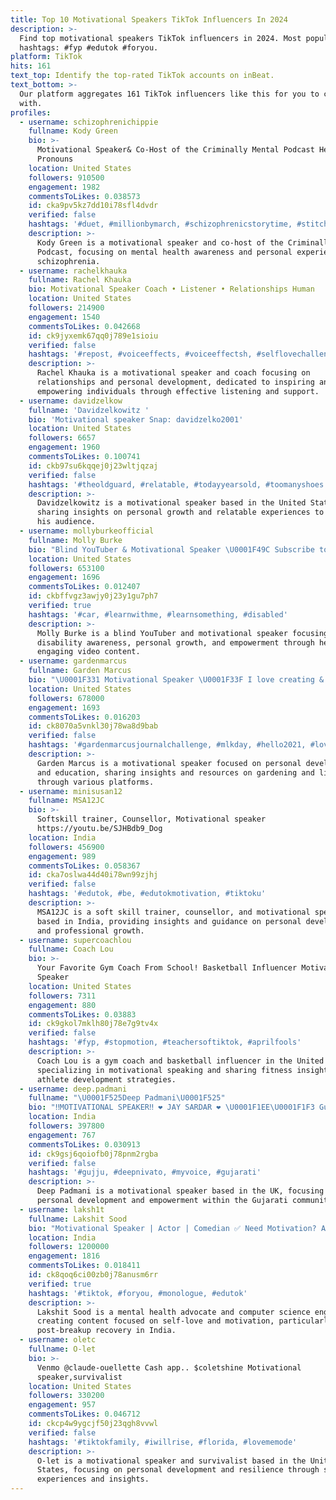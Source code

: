 ```yaml
---
title: Top 10 Motivational Speakers TikTok Influencers In 2024
description: >-
  Find top motivational speakers TikTok influencers in 2024. Most popular
  hashtags: #fyp #edutok #foryou.
platform: TikTok
hits: 161
text_top: Identify the top-rated TikTok accounts on inBeat.
text_bottom: >-
  Our platform aggregates 161 TikTok influencers like this for you to connect
  with.
profiles:
  - username: schizophrenichippie
    fullname: Kody Green
    bio: >-
      Motivational Speaker& Co-Host of the Criminally Mental Podcast He/Him
      Pronouns
    location: United States
    followers: 910500
    engagement: 1982
    commentsToLikes: 0.038573
    id: cka9pv5kz7dd10i78sfl4dvdr
    verified: false
    hashtags: '#duet, #millionbymarch, #schizophrenicstorytime, #stitch'
    description: >-
      Kody Green is a motivational speaker and co-host of the Criminally Mental
      Podcast, focusing on mental health awareness and personal experiences with
      schizophrenia.
  - username: rachelkhauka
    fullname: Rachel Khauka
    bio: Motivational Speaker Coach • Listener • Relationships Human
    location: United States
    followers: 214900
    engagement: 1540
    commentsToLikes: 0.042668
    id: ck9jyxemk67qq0j789e1sioiu
    verified: false
    hashtags: '#repost, #voiceeffects, #voiceeffectsh, #selflovechallengerk'
    description: >-
      Rachel Khauka is a motivational speaker and coach focusing on
      relationships and personal development, dedicated to inspiring and
      empowering individuals through effective listening and support.
  - username: davidzelkow
    fullname: 'Davidzelkowitz '
    bio: 'Motivational speaker Snap: davidzelko2001'
    location: United States
    followers: 6657
    engagement: 1960
    commentsToLikes: 0.100741
    id: ckb97su6kqqej0j23wltjqzaj
    verified: false
    hashtags: '#theoldguard, #relatable, #todayyearsold, #toomanyshoes'
    description: >-
      Davidzelkowitz is a motivational speaker based in the United States,
      sharing insights on personal growth and relatable experiences to inspire
      his audience.
  - username: mollyburkeofficial
    fullname: Molly Burke
    bio: "Blind YouTuber & Motivational Speaker \U0001F49C Subscribe to my YouTube: \U0001F609"
    location: United States
    followers: 653100
    engagement: 1696
    commentsToLikes: 0.012407
    id: ckbffvgz3awjy0j23y1gu7ph7
    verified: true
    hashtags: '#car, #learnwithme, #learnsomething, #disabled'
    description: >-
      Molly Burke is a blind YouTuber and motivational speaker focusing on
      disability awareness, personal growth, and empowerment through her
      engaging video content.
  - username: gardenmarcus
    fullname: Garden Marcus
    bio: "\U0001F331 Motivational Speaker \U0001F33F I love creating & educating \U0001F343 Merch on my website!"
    location: United States
    followers: 678000
    engagement: 1693
    commentsToLikes: 0.016203
    id: ck8070a5vnkl30j78wa8d9bab
    verified: false
    hashtags: '#gardenmarcusjournalchallenge, #mlkday, #hello2021, #lovefromtiktok'
    description: >-
      Garden Marcus is a motivational speaker focused on personal development
      and education, sharing insights and resources on gardening and lifestyle
      through various platforms.
  - username: minisusan12
    fullname: MSA12JC
    bio: >-
      Softskill trainer, Counsellor, Motivational speaker
      https://youtu.be/SJHBdb9_Dog
    location: India
    followers: 456900
    engagement: 989
    commentsToLikes: 0.058367
    id: cka7oslwa44d40i78wn99zjhj
    verified: false
    hashtags: '#edutok, #be, #edutokmotivation, #tiktoku'
    description: >-
      MSA12JC is a soft skill trainer, counsellor, and motivational speaker
      based in India, providing insights and guidance on personal development
      and professional growth.
  - username: supercoachlou
    fullname: Coach Lou
    bio: >-
      Your Favorite Gym Coach From School! Basketball Influencer Motivational
      Speaker
    location: United States
    followers: 7311
    engagement: 880
    commentsToLikes: 0.03883
    id: ck9gkol7mklh80j78e7g9tv4x
    verified: false
    hashtags: '#fyp, #stopmotion, #teachersoftiktok, #aprilfools'
    description: >-
      Coach Lou is a gym coach and basketball influencer in the United States,
      specializing in motivational speaking and sharing fitness insights and
      athlete development strategies.
  - username: deep.padmani
    fullname: "\U0001F525Deep Padmani\U0001F525"
    bio: "‼️MOTIVATIONAL SPEAKER‼️ ❤️ JAY SARDAR ❤️ \U0001F1EE\U0001F1F3 Gujju in UK \U0001F1EC\U0001F1E7"
    location: India
    followers: 397800
    engagement: 767
    commentsToLikes: 0.030913
    id: ck9gsj6qoiofb0j78pnm2rgba
    verified: false
    hashtags: '#gujju, #deepnivato, #myvoice, #gujarati'
    description: >-
      Deep Padmani is a motivational speaker based in the UK, focusing on
      personal development and empowerment within the Gujarati community.
  - username: laksh1t
    fullname: Lakshit Sood
    bio: "Motivational Speaker | Actor | Comedian ✅ Need Motivation? Ajao Instagram Pr \U0001F648"
    location: India
    followers: 1200000
    engagement: 1816
    commentsToLikes: 0.018411
    id: ck8qoq6ci00zb0j78anusm6rr
    verified: true
    hashtags: '#tiktok, #foryou, #monologue, #edutok'
    description: >-
      Lakshit Sood is a mental health advocate and computer science engineer,
      creating content focused on self-love and motivation, particularly
      post-breakup recovery in India.
  - username: oletc
    fullname: O-let
    bio: >-
      Venmo @claude-ouellette Cash app.. $coletshine Motivational
      speaker,survivalist
    location: United States
    followers: 330200
    engagement: 957
    commentsToLikes: 0.046712
    id: ckcp4w9ygcjf50j23qgh8vvwl
    verified: false
    hashtags: '#tiktokfamily, #iwillrise, #florida, #lovememode'
    description: >-
      O-let is a motivational speaker and survivalist based in the United
      States, focusing on personal development and resilience through shared
      experiences and insights.
---
```


